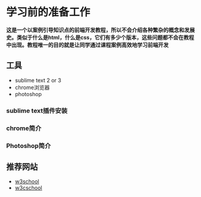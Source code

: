 # 学习前的准备工作

**这是一个以案例引导知识点的前端开发教程，所以不会介绍各种繁杂的概念和发展史。类似于什么是html，什么是css，它们有多少个版本，这些问题都不会在教程中出现。教程唯一的目的就是让同学通过课程案例高效地学习前端开发**

## 工具
* sublime text 2 or 3 
* chrome浏览器
* photoshop

### sublime text插件安装

### chrome简介

### Photoshop简介


## 推荐网站
* [w3school](http://www.w3school.com.cn/)
* [w3cschool](http://www.w3cschool.cn/)


